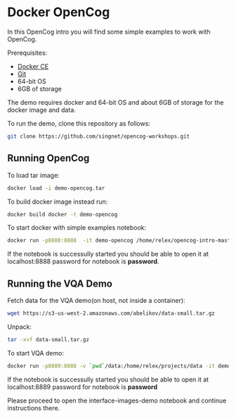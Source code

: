 # Docker OpenCog

In this OpenCog intro you will find some simple examples to work with OpenCog.

Prerequisites:
* [Docker CE](https://docs.docker.com/engine/installation/)
* [Git](https://git-scm.com/book/en/v2/Getting-Started-Installing-Git)
* 64-bit OS
* 6GB of storage

The demo requires docker and 64-bit OS and about 6GB of storage for the docker image and data.

To run the demo, clone this repository as follows:
```sh
git clone https://github.com/singnet/opencog-workshops.git
```

## Running OpenCog

To load tar image:

```sh
docker load -i demo-opencog.tar
```

To build docker image instead run:

```sh
docker build docker -t demo-opencog
```

To start docker with simple examples notebook:  

```sh
docker run -p8888:8888  -it demo-opencog /home/relex/opencog-intro-master/notebook.sh
```

If the notebook is successully started you should be able to open it at localhost:8888 password for notebook is **password**.

## Running the VQA Demo
Fetch data for the VQA demo(on host, not inside a container):

```sh
wget https://s3-us-west-2.amazonaws.com/abelikov/data-small.tar.gz
```

Unpack:
```sh
tar -xvf data-small.tar.gz
```

To start VQA demo:

```sh
docker run -p8889:8888 -v `pwd`/data:/home/relex/projects/data -it demo-opencog /home/relex/projects/semantic-vision-1/experiments/opencog/pattern_matcher_vqa/vqa
```

If the notebook is successully started you should be able to open it at localhost:8889 password for notebook is **password**

Please proceed to open the interface-images-demo notebook and continue instructions there. 
